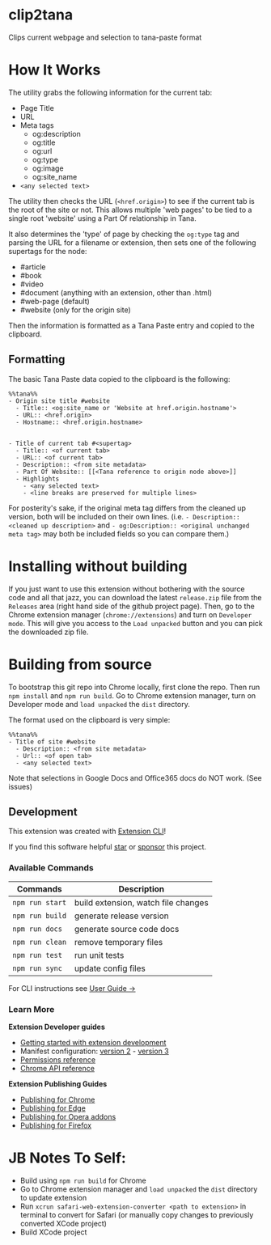 # clip2tana

Clips current webpage and selection to tana-paste format


# How It Works

The utility grabs the following information for the current tab:
- Page Title
- URL
- Meta tags
  - og:description
  - og:title
  - og:url
  - og:type
  - og:image
  - og:site_name
- `<any selected text>`

The utility then checks the URL (`<href.origin>`) to see if the current tab is the root of the site or not. This allows multiple 'web pages' to be tied to a single root 'website' using a Part Of relationship in Tana.

It also determines the 'type' of page by checking the `og:type` tag and parsing the URL for a filename or extension, then sets one of the following supertags for the node:
- #article
- #book
- #video
- #document (anything with an extension, other than .html)
- #web-page (default)
- #website (only for the origin site)

Then the information is formatted as a Tana Paste entry and copied to the clipboard.

## Formatting

The basic Tana Paste data copied to the clipboard is the following:

```
%%tana%%
- Origin site title #website
  - Title:: <og:site_name or 'Website at href.origin.hostname'>
  - URL:: <href.origin>
  - Hostname:: <href.origin.hostname>


- Title of current tab #<supertag>
  - Title:: <of current tab>
  - URL:: <of current tab>
  - Description:: <from site metadata>
  - Part Of Website:: [[<Tana reference to origin node above>]]
  - Highlights
    - <any selected text>
    - <line breaks are preserved for multiple lines>
```

For posterity's sake, if the original meta tag differs from the cleaned up version, both will be included on their own lines. (i.e. `- Description:: <cleaned up description>` and `- og:Description:: <original unchanged meta tag>` may both be included fields so you can compare them.)


# Installing without building
If you just want to use this extension without bothering with the source code and all that jazz, you can download the latest `release.zip` file from the `Releases` area (right hand side of the github project page). Then, go to the Chrome extension manager (`chrome://extensions`) and turn on `Developer mode`. This will give you access to the `Load unpacked` button and you can pick the downloaded zip file.

# Building from source
To bootstrap this git repo into Chrome locally, first clone the repo.
Then run `npm install` and `npm run build`. 
Go to Chrome extension manager, turn on Developer mode and `load unpacked` the `dist` directory.

The format used on the clipboard is very simple:

```
%%tana%%
- Title of site #website
  - Description:: <from site metadata>
  - Url:: <of open tab>
  - <any selected text>
```

Note that selections in Google Docs and Office365 docs do NOT work. (See issues)

## Development 

This extension was created with [Extension CLI](https://oss.mobilefirst.me/extension-cli/)!

If you find this software helpful [star](https://github.com/MobileFirstLLC/extension-cli/) or [sponsor](https://github.com/sponsors/MobileFirstLLC) this project.


### Available Commands

| Commands | Description |
| --- | --- |
| `npm run start` | build extension, watch file changes |
| `npm run build` | generate release version |
| `npm run docs` | generate source code docs |
| `npm run clean` | remove temporary files |
| `npm run test` | run unit tests |
| `npm run sync` | update config files |

For CLI instructions see [User Guide &rarr;](https://oss.mobilefirst.me/extension-cli/)

### Learn More

**Extension Developer guides**

- [Getting started with extension development](https://developer.chrome.com/extensions/getstarted)
- Manifest configuration: [version 2](https://developer.chrome.com/extensions/manifest) - [version 3](https://developer.chrome.com/docs/extensions/mv3/intro/)
- [Permissions reference](https://developer.chrome.com/extensions/declare_permissions)
- [Chrome API reference](https://developer.chrome.com/docs/extensions/reference/)

**Extension Publishing Guides**

- [Publishing for Chrome](https://developer.chrome.com/webstore/publish)
- [Publishing for Edge](https://docs.microsoft.com/en-us/microsoft-edge/extensions-chromium/publish/publish-extension)
- [Publishing for Opera addons](https://dev.opera.com/extensions/publishing-guidelines/)
- [Publishing for Firefox](https://extensionworkshop.com/documentation/publish/submitting-an-add-on/)


# JB Notes To Self:
- Build using `npm run build` for Chrome
- Go to Chrome extension manager and `load unpacked` the `dist` directory to update extension
- Run `xcrun safari-web-extension-converter <path to extension>` in terminal to convert for Safari (or manually copy changes to previously converted XCode project)
- Build XCode project